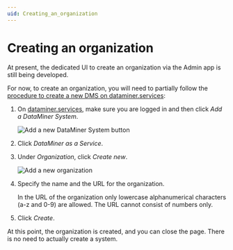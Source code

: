 ```yaml
---
uid: Creating_an_organization
---
```


# Creating an organization

At present, the dedicated UI to create an organization via the Admin app is still being developed.

For now, to create an organization, you will need to partially follow the [procedure to create a new DMS on dataminer.services](xref:Creating_a_DMS_on_dataminer_services):

1. On [dataminer.services](https://dataminer.services/), make sure you are logged in and then click *Add a DataMiner System*.

   ![Add a new DataMiner System button](~/user-guide/images/daas_create_001.png)

1. Click *DataMiner as a Service*.

1. Under *Organization*, click *Create new*.

   ![Add a new organization](~/user-guide/images/Add_new_organization.png)

1. Specify the name and the URL for the organization.

   In the URL of the organization only lowercase alphanumerical characters (a-z and 0-9) are allowed. The URL cannot consist of numbers only.

1. Click *Create*.

At this point, the organization is created, and you can close the page. There is no need to actually create a system.
